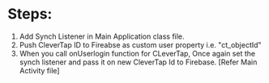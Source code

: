 # Steps:

1) Add Synch Listener in Main Application class file.
2) Push CleverTap ID to Fireabse as custom user property i.e. "ct_objectId"
3) When you call onUserlogin function for CLeverTap, Once again set the synch listener and pass it on new CleverTap Id to Firebase. [Refer Main Activity file]
